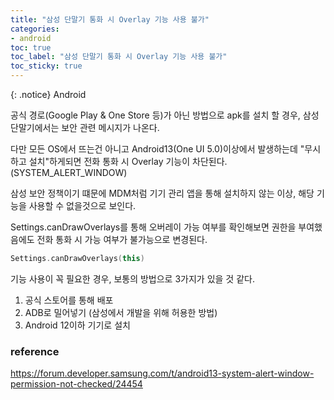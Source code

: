 ```yaml
---
title: "삼성 단말기 통화 시 Overlay 기능 사용 불가"
categories:
- android
toc: true
toc_label: "삼성 단말기 통화 시 Overlay 기능 사용 불가"
toc_sticky: true
---
```


{: .notice}
Android


공식 경로(Google Play & One Store 등)가 아닌 방법으로 apk를 설치 할 경우, 삼성 단말기에서는 보안 관련 메시지가 나온다.

다만 모든 OS에서 뜨는건 아니고 Android13(One UI 5.0)이상에서 발생하는데 "무시하고 설치"하게되면
전화 통화 시 Overlay 기능이 차단된다. (SYSTEM_ALERT_WINDOW)

삼성 보안 정책이기 떄문에 MDM처럼 기기 관리 앱을 통해 설치하지 않는 이상, 해당 기능을 사용할 수 없을것으로 보인다. 

Settings.canDrawOverlays를 통해 오버레이 가능 여부를 확인해보면 권한을 부여했음에도 전화 통화 시 가능 여부가 불가능으로 변경된다.

```kotlin
Settings.canDrawOverlays(this)
```

기능 사용이 꼭 필요한 경우, 보통의 방법으로 3가지가 있을 것 같다.

1. 공식 스토어를 통해 배포 
2. ADB로 밀어넣기 (삼성에서 개발을 위해 허용한 방법)
3. Android 12이하 기기로 설치 


### reference
https://forum.developer.samsung.com/t/android13-system-alert-window-permission-not-checked/24454


